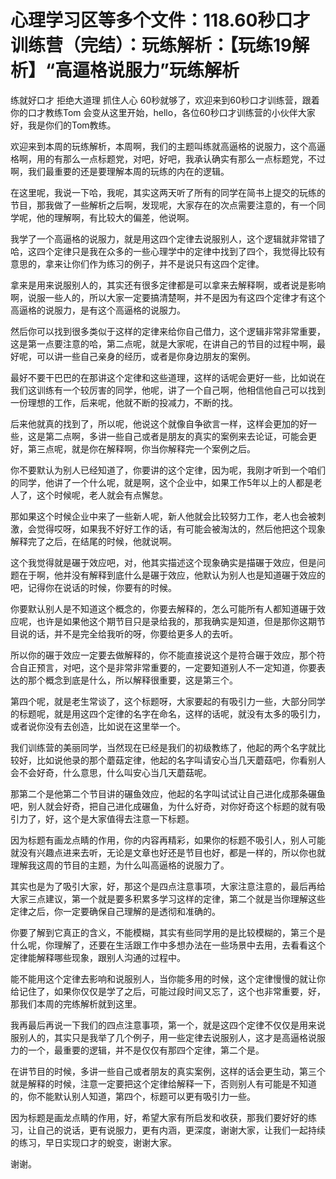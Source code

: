 # 心理学习区等多个文件：118.60秒口才训练营（完结）：玩练解析：【玩练19解析】“高逼格说服力”玩练解析

练就好口才 拒绝大道理 抓住人心 60秒就够了，欢迎来到60秒口才训练营，跟着你的口才教练Tom 会变从这里开始，hello，各位60秒口才训练营的小伙伴大家好，我是你们的Tom教练。

欢迎来到本周的玩练解析，本周啊，我们的主题叫练就高逼格的说服力，这个高逼格啊，用的有那么一点标题党，对吧，好吧，我承认确实有那么一点标题党，不过啊，我们最重要的还是要理解本周的玩练的内在的逻辑。

在这里呢，我说一下哈，我呢，其实这两天听了所有的同学在简书上提交的玩练的节目，那我做了一些解析之后啊，发现呢，大家存在的次点需要注意的，有一个同学呢，他的理解啊，有比较大的偏差，他说啊。

我学了一个高逼格的说服力，就是用这四个定律去说服别人，这个逻辑就非常错了哈，这四个定律只是我在众多的一些心理学中的定律中找到了四个，我觉得比较有意思的，拿来让你们作为练习的例子，并不是说只有这四个定律。

拿来是用来说服别人的，其实还有很多定律都是可以拿来去解释啊，或者说是影响啊，说服一些人的，所以大家一定要搞清楚啊，并不是因为有这四个定律才有这个高逼格的说服力，是有这个高逼格的说服力。

然后你可以找到很多类似于这样的定律来给你自己借力，这个逻辑非常非常重要，这是第一点要注意的哈，第二点呢，就是大家呢，在讲自己的节目的过程中啊，最好呢，可以讲一些自己亲身的经历，或者是你身边朋友的案例。

最好不要干巴巴的在那讲这个定律和这些道理，这样的话呢会更好一些，比如说在我们这训练有一个较厉害的同学，他呢，讲了一个自己啊，他相信他自己可以找到一份理想的工作，后来呢，他就不断的投减力，不断的找。

后来他就真的找到了，所以呢，他说这个就像自争欲言一样，这样会更加的好一些，这是第二点啊，多讲一些自己或者是朋友的真实的案例来去论证，可能会更好，第三点呢，就是你在解释啊，你当你解释完一个案例之后。

你不要默认为别人已经知道了，你要讲的这个定律，因为呢，我刚才听到一个咱们的同学，他讲了一个什么呢，就是啊，这个企业中，如果工作5年以上的人都是老人了，这个时候呢，老人就会有点懈怠。

那如果这个时候企业中来了一些新人呢，新人他就会比较努力工作，老人也会被刺激，会觉得哎呀，如果我不好好工作的话，有可能会被淘汰的，然后他把这个现象解释完了之后，在结尾的时候，他就说啊。

这个我觉得就是碾于效应吧，对，他其实描述这个现象确实是描碾于效应，但是问题在于啊，他并没有解释到底什么是碾于效应，他默认为别人也是知道碾于效应的吧，记得你在说话的时候，你要有的时候。

你要默认别人是不知道这个概念的，你要去解释的，怎么可能所有人都知道碾于效应呢，也许是如果他这个期节目只是录给我的，那我确实是知道，但是那你这期节目说的话，并不是完全给我听的呀，你要给更多人的去听。

所以你的碾于效应一定要去做解释的，你不能直接说这个是符合碾于效应，那个符合自正预言，对吧，这个是非常非常重要的，一定要知道别人不一定知道，你要表达的那个概念到底是什么，所以解释很重要，这是第三个。

第四个呢，就是老生常谈了，这个标题呀，大家要起的有吸引力一些，大部分同学的标题呢，就是用这四个定律的名字在命名，这样的话呢，就没有太多的吸引力，或者说你没有去创造，比如说在这里举一个。

我们训练营的美丽同学，当然现在已经是我们的初级教练了，他起的两个名字就比较好，比如说他录的那个蘑菇定律，他起的名字叫请安心当几天蘑菇吧，你看别人会不会好奇，什么意思，什么叫安心当几天蘑菇呢。

那第二个是他第二个节目讲的碾鱼效应，他起的名字叫试试让自己进化成那条碾鱼吧，别人就会好奇，把自己进化成碾鱼，为什么好奇，对你好奇这个标题的就有吸引力了，好，这个是大家值得去注意一下标题。

因为标题有画龙点睛的作用，你的内容再精彩，如果你的标题不吸引人，别人可能就没有兴趣点进来去听，无论是文章也好还是节目也好，都是一样的，所以你也就理解我这周的节目的主题，为什么叫高逼格的说服力了。

其实也是为了吸引大家，好，那这个是四点注意事项，大家注意注意的，最后再给大家三点建议，第一个就是要多积累多学习这样的定律，第二个就是当你理解这些定律之后，你一定要确保自己理解的是透彻和准确的。

你要了解到它真正的含义，不能模糊，其实有些同学用的是比较模糊的，第三个是什么呢，你理解了，还要在生活跟工作中多想办法在一些场景中去用，去看看这个定律能解释哪些现象，跟别人沟通的过程中。

能不能用这个定律去影响和说服别人，当你能多用的时候，这个定律慢慢的就让你给记住了，如果你仅仅是学了之后，可能过段时间又忘了，这个也非常重要，好，那我们本周的完练解析就到这里。

我再最后再说一下我们的四点注意事项，第一个，就是这四个定律不仅仅是用来说服别人的，其实只是我举了几个例子，用一些定律去说服别人，这才是高逼格说服力的一个，最重要的逻辑，并不是仅仅有那四个定律，第二个是。

在讲节目的时候，多讲一些自己或者朋友的真实案例，这样的话会更生动，第三个就是解释的时候，注意一定要把这个定律给解释一下，否则别人有可能是不知道的，你不能默认别人知道，第四个，标题可以更有吸引力一些。

因为标题是画龙点睛的作用，好，希望大家有所启发和收获，那我们要好好的练习，让自己的说话，更有说服力，更有内涵，更深度，谢谢大家，让我们一起持续的练习，早日实现口才的蛻变，谢谢大家。

谢谢。